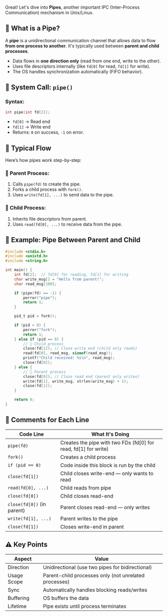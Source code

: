 Great! Let's dive into **Pipes**, another important IPC (Inter-Process Communication) mechanism in Unix/Linux.



## 🧵 What is a Pipe?

A **pipe** is a unidirectional communication channel that allows data to flow **from one process to another**. It's typically used between **parent and child processes**.

* Data flows in **one direction only** (read from one end, write to the other).
* Uses file descriptors internally (like `fd[0]` for read, `fd[1]` for write).
* The OS handles synchronization automatically (FIFO behavior).



## 🔧 System Call: `pipe()`

### Syntax:

```c
int pipe(int fd[2]);
```

* `fd[0]` → Read end
* `fd[1]` → Write end
* Returns: `0` on success, `-1` on error.



## 🔁 Typical Flow

Here’s how pipes work step-by-step:

### 🔸 Parent Process:

1. Calls `pipe(fd)` to create the pipe.
2. Forks a child process with `fork()`.
3. Uses `write(fd[1], ...)` to send data to the pipe.

### 🔸 Child Process:

1. Inherits file descriptors from parent.
2. Uses `read(fd[0], ...)` to receive data from the pipe.



## 🧪 Example: Pipe Between Parent and Child

```c
#include <stdio.h>
#include <unistd.h>
#include <string.h>

int main() {
    int fd[2];  // fd[0] for reading, fd[1] for writing
    char write_msg[] = "Hello from parent!";
    char read_msg[100];

    if (pipe(fd) == -1) {
        perror("pipe");
        return 1;
    }

    pid_t pid = fork();

    if (pid < 0) {
        perror("fork");
        return 1;
    } else if (pid == 0) {
        // 👶 Child process
        close(fd[1]); // Close write end (child only reads)
        read(fd[0], read_msg, sizeof(read_msg));
        printf("Child received: %s\n", read_msg);
        close(fd[0]);
    } else {
        // 👨 Parent process
        close(fd[0]); // Close read end (parent only writes)
        write(fd[1], write_msg, strlen(write_msg) + 1);
        close(fd[1]);
    }

    return 0;
}
```



## 💬 Comments for Each Line

| Code Line                  | What It's Doing                                                   |
| -- | -- |
| `pipe(fd)`                 | Creates the pipe with two FDs (fd\[0] for read, fd\[1] for write) |
| `fork()`                   | Creates a child process                                           |
| `if (pid == 0)`            | Code inside this block is run by the child                        |
| `close(fd[1])`             | Child closes write-end — only wants to read                       |
| `read(fd[0], ...)`         | Child reads from pipe                                             |
| `close(fd[0])`             | Child closes read-end                                             |
| `close(fd[0])` (in parent) | Parent closes read-end — only writes                              |
| `write(fd[1], ...)`        | Parent writes to the pipe                                         |
| `close(fd[1])`             | Closes write-end in parent                                        |



## ⚠️ Key Points

| Aspect      | Value                                                 |
| -- | -- |
| Direction   | Unidirectional (use two pipes for bidirectional)      |
| Usage Scope | Parent-child processes only (not unrelated processes) |
| Sync        | Automatically handles blocking reads/writes           |
| Buffering   | OS buffers the data                                   |
| Lifetime    | Pipe exists until process terminates                  |
